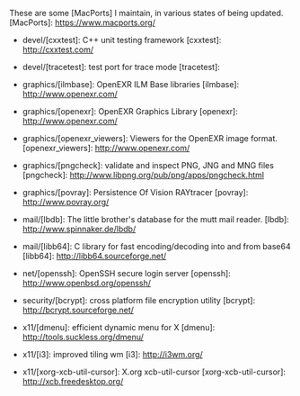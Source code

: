 These are some [MacPorts] I maintain, in various states of being updated.
[MacPorts]: https://www.macports.org/


 - devel/[cxxtest]: C++ unit testing framework
[cxxtest]: http://cxxtest.com/

 - devel/[tracetest]: test port for trace mode
[tracetest]: 

 - graphics/[ilmbase]: OpenEXR ILM Base libraries
[ilmbase]: http://www.openexr.com/

 - graphics/[openexr]: OpenEXR Graphics Library
[openexr]: http://www.openexr.com/

 - graphics/[openexr_viewers]: Viewers for the OpenEXR image format.
[openexr_viewers]: http://www.openexr.com/

 - graphics/[pngcheck]: validate and inspect PNG, JNG and MNG files
[pngcheck]: http://www.libpng.org/pub/png/apps/pngcheck.html

 - graphics/[povray]: Persistence Of Vision RAYtracer
[povray]: http://www.povray.org/

 - mail/[lbdb]: The little brother's database for the mutt mail reader.
[lbdb]: http://www.spinnaker.de/lbdb/

 - mail/[libb64]: C library for fast encoding/decoding into and from base64
[libb64]: http://libb64.sourceforge.net/

 - net/[openssh]: OpenSSH secure login server
[openssh]: http://www.openbsd.org/openssh/

 - security/[bcrypt]: cross platform file encryption utility
[bcrypt]: http://bcrypt.sourceforge.net/

 - x11/[dmenu]: efficient dynamic menu for X
[dmenu]: http://tools.suckless.org/dmenu/

 - x11/[i3]: improved tiling wm
[i3]: http://i3wm.org/

 - x11/[xorg-xcb-util-cursor]: X.org xcb-util-cursor
[xorg-xcb-util-cursor]: http://xcb.freedesktop.org/

